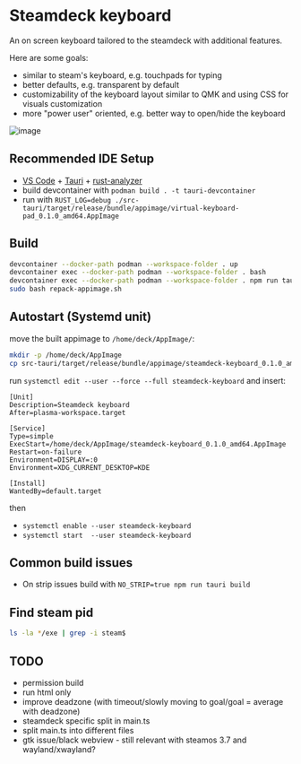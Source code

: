 # Steamdeck keyboard

An on screen keyboard tailored to the steamdeck with additional features.

Here are some goals:

- similar to steam's keyboard, e.g. touchpads for typing
- better defaults, e.g. transparent by default
- customizability of the keyboard layout similar to QMK and using CSS for visuals customization
- more "power user" oriented, e.g. better way to open/hide the keyboard

![image](./docs/screenshot.png "Screenshot showing the keyboard opened up in kate")

## Recommended IDE Setup

- [VS Code](https://code.visualstudio.com/) + [Tauri](https://marketplace.visualstudio.com/items?itemName=tauri-apps.tauri-vscode) + [rust-analyzer](https://marketplace.visualstudio.com/items?itemName=rust-lang.rust-analyzer)
- build devcontainer with `podman build . -t tauri-devcontainer`
- run with `RUST_LOG=debug ./src-tauri/target/release/bundle/appimage/virtual-keyboard-pad_0.1.0_amd64.AppImage`

## Build

```bash
devcontainer --docker-path podman --workspace-folder . up
devcontainer exec --docker-path podman --workspace-folder . bash
devcontainer exec --docker-path podman --workspace-folder . npm run tauri build
sudo bash repack-appimage.sh
```

## Autostart (Systemd unit)

move the built appimage to `/home/deck/AppImage/`:

```bash
mkdir -p /home/deck/AppImage
cp src-tauri/target/release/bundle/appimage/steamdeck-keyboard_0.1.0_amd64_patched.AppImage /home/deck/AppImage/steamdeck-keyboard_0.1.0_amd64.AppImage
```

run `systemctl edit --user --force --full steamdeck-keyboard` and insert:

```systemd
[Unit]
Description=Steamdeck keyboard
After=plasma-workspace.target

[Service]
Type=simple
ExecStart=/home/deck/AppImage/steamdeck-keyboard_0.1.0_amd64.AppImage
Restart=on-failure
Environment=DISPLAY=:0
Environment=XDG_CURRENT_DESKTOP=KDE

[Install]
WantedBy=default.target
```

then

- `systemctl enable --user steamdeck-keyboard`
- `systemctl start  --user steamdeck-keyboard`

## Common build issues

- On strip issues build with `NO_STRIP=true npm run tauri build`

## Find steam pid

```bash
ls -la */exe | grep -i steam$
```

## TODO

- permission build
- run html only
- improve deadzone (with timeout/slowly moving to goal/goal = average with deadzone)
- steamdeck specific split in main.ts
- split main.ts into different files
- gtk issue/black webview - still relevant with steamos 3.7 and wayland/xwayland?
